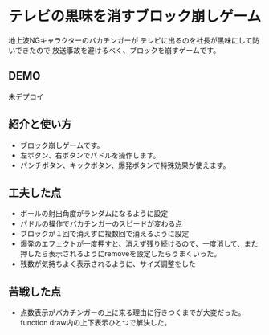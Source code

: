 # テレビの黒味を消すブロック崩しゲーム
地上波NGキャラクターのバカチンガーが
テレビに出るのを社長が黒味にして防いできたので
放送事故を避けるべく、ブロックを崩すゲームです。

## DEMO
未デプロイ

## 紹介と使い方

  - ブロック崩しゲームです。
  - 左ボタン、右ボタンでパドルを操作します。
  - パンチボタン、キックボタン、爆発ボタンで特殊効果が使えます。

## 工夫した点

  - ボールの射出角度がランダムになるように設定
  - パドルの操作でバカチンガーのスピードが変わる点
  - ブロックが１回で消えずに複数回で消えるように設定
  - 爆発のエフェクトが一度押すと、消えず残り続けるので、一度消して、また押したら表示されるようにremoveを設定したらうまくいった。
  - 残数が気持ちよく表示されるように、サイズ調整をした

## 苦戦した点
  
  - 点数表示がバカチンガーの上に来る理由に行きつくまでが大変だった。function draw内の上下表示ひとつで解決した。

